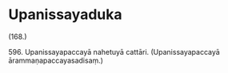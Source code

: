 # Upanissayaduka

(168.)

596\. Upanissayapaccayā nahetuyā cattāri. (Upanissayapaccayā ārammaṇapaccayasadisaṃ.)
